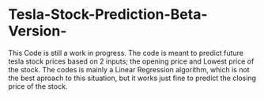 # Tesla-Stock-Prediction-Beta-Version-

This Code is still a work in progress. The code is meant to predict future tesla stock prices based on 2 inputs; the opening price and Lowest price of the stock. 
The codes is mainly a Linear Regression algorithm, which is not the best aproach to this situation, but it works just fine to predict the closing price of the stock. 
